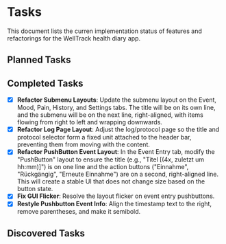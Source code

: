 # Tasks

This document lists the curren implementation status of features and refactorings for the WellTrack health diary app.

## Planned Tasks

## Completed Tasks

- [x] **Refactor Submenu Layouts**: Update the submenu layout on the Event, Mood, Pain, History, and Settings tabs. The title will be on its own line, and the submenu will be on the next line, right-aligned, with items flowing from right to left and wrapping downwards.
- [x] **Refactor Log Page Layout**: Adjust the log/protocol page so the title and protocol selector form a fixed unit attached to the header bar, preventing them from moving with the content.
- [x] **Refactor PushButton Event Layout**: In the Event Entry tab, modify the "PushButton" layout to ensure the title (e.g., "Titel [(4x, zuletzt um hh:mm)]") is on one line and the action buttons ("Einnahme", "Rückgängig", "Erneute Einnahme") are on a second, right-aligned line. This will create a stable UI that does not change size based on the button state.
- [x] **Fix GUI Flicker**: Resolve the layout flicker on event entry pushbuttons.
- [x] **Restyle Pushbutton Event Info**: Align the timestamp text to the right, remove parentheses, and make it semibold.

## Discovered Tasks
